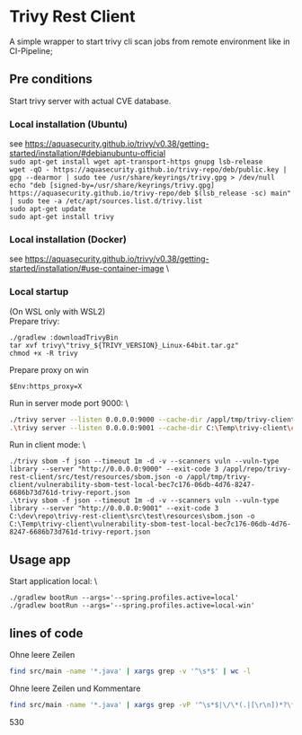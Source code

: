 # Trivy Rest Client
A simple wrapper to start trivy cli scan jobs from remote environment like in CI-Pipeline;

## Pre conditions
Start trivy server with actual CVE database.

### Local installation (Ubuntu)
see https://aquasecurity.github.io/trivy/v0.38/getting-started/installation/#debianubuntu-official \
`sudo apt-get install wget apt-transport-https gnupg lsb-release` \
`wget -qO - https://aquasecurity.github.io/trivy-repo/deb/public.key | gpg --dearmor | sudo tee /usr/share/keyrings/trivy.gpg > /dev/null` \
`echo "deb [signed-by=/usr/share/keyrings/trivy.gpg] https://aquasecurity.github.io/trivy-repo/deb $(lsb_release -sc) main" | sudo tee -a /etc/apt/sources.list.d/trivy.list` \
`sudo apt-get update` \
`sudo apt-get install trivy`

### Local installation (Docker)
see https://aquasecurity.github.io/trivy/v0.38/getting-started/installation/#use-container-image \


### Local startup
(On WSL only with WSL2)\
Prepare trivy:
```
./gradlew :downloadTrivyBin
tar xvf trivy\"trivy_${TRIVY_VERSION}_Linux-64bit.tar.gz"
chmod +x -R trivy
```

Prepare proxy on win
```
$Env:https_proxy=X
```

Run in server mode port 9000: \
```bash
./trivy server --listen 0.0.0.0:9000 --cache-dir /appl/tmp/trivy-client/cache --cache-backend fs -d --skip-db-update
.\trivy server --listen 0.0.0.0:9001 --cache-dir C:\Temp\trivy-client\cache --cache-backend fs -d
```

Run in client mode: \
```
./trivy sbom -f json --timeout 1m -d -v --scanners vuln --vuln-type library --server "http://0.0.0.0:9000" --exit-code 3 /appl/repo/trivy-rest-client/src/test/resources/sbom.json -o /appl/tmp/trivy-client/vulnerability-sbom-test-local-bec7c176-06db-4d76-8247-6686b73d761d-trivy-report.json
.\trivy sbom -f json --timeout 1m -d -v --scanners vuln --vuln-type library --server "http://0.0.0.0:9001" --exit-code 3 C:\dev\repo\trivy-rest-client\src\test\resources\sbom.json -o C:\Temp\trivy-client\vulnerability-sbom-test-local-bec7c176-06db-4d76-8247-6686b73d761d-trivy-report.json
```

## Usage app
Start application local: \
```
./gradlew bootRun --args='--spring.profiles.active=local'
./gradlew bootRun --args='--spring.profiles.active=local-win'
```

## lines of code
Ohne leere Zeilen
```bash
find src/main -name '*.java' | xargs grep -v '^\s*$' | wc -l
```
Ohne leere Zeilen und Kommentare
```bash
find src/main -name '*.java' | xargs grep -vP '^\s*$|\/\*(.|[\r\n])*?\*\/|^(\s)*?(\/\/)+(.)*?$' | wc -l
```
530
